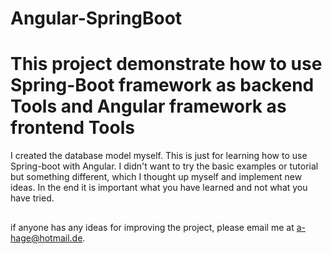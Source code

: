 # Angular-SpringBoot

# This project demonstrate how to use Spring-Boot framework as backend Tools and Angular framework as frontend Tools
I created the database model myself. This is just for learning how to use Spring-boot with Angular.
I didn't want to try the basic examples or tutorial but something different, which I thought up myself and implement new ideas. 
In the end it is important what you have learned and not what you have tried.

##
if anyone has any ideas for improving the project, please email me at a-hage@hotmail.de.
